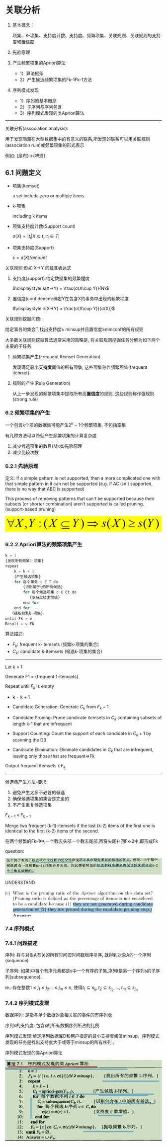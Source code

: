 # 关联分析

1. 基本概念：

    项集、K-项集、支持度计数、支持度、频繁项集、关联规则、关联规则的支持度和置信度

2. 先验原理

3. 产生频繁项集的Apriori算法

    - 1）算法框架
    - 2）产生候选频繁项集的Fk-1Fk-1方法

4. 序列模式发现

    - 1）序列的基本概念
    - 2）子序列与序列包含
    - 3）序列模式发现的类Apriori算法

---

关联分析(association analysis):

用于发现隐藏在大型数据集中的有意义的联系,所发现的联系可以用关联规则(association rule)或频繁项集的形式表示

例如: {尿布}->{啤酒}

## 6.1 问题定义

- 项集(Itemset)

    a set include zero or multiple items

- k-项集

    including k items

- 项集支持度计数(Support count)

    $σ(X) = |{t_i|X\subseteq t_i,t_i\in T }|$

- 项集支持度(Support)

    $s = σ(X)/amount$

关联规则:形如 X->Y 的蕴含表达式

1. 支持度(support):给定数据集的频繁程度

    $\displaystyle s(X->Y) = \frac{σ(X\cup Y)}{N}$

2. 置信度(confidence):确定Y在包含X的事务中出现的频繁程度

    $\displaystyle c(X->Y) = \frac{σ(X\cup Y)}{σ(X)}$

关联规则挖掘问题:

给定事务的集合T,找出支持度≥ minsup并且置信度≥minconf的所有规则

大多数关联规则挖掘算法通常采用的策略是, 将关联规则挖掘任务分解为如下两个主要的子任务

1. 频繁项集产生(Frequent Itemset Generation)

    发现满足最小**支持度**阈值的所有项集, 这些项集称作频繁项集(frequent itemset)

2. 规则的产生(Rule Generation)

    从上一步发现的频繁项集中提取所有高**置信度**的规则, 这些规则称作强规则(strong rule)

### 6.2 频繁项集的产生

一个包含k个项的数据集可能产生$2^k-1$个频繁项集, 不包括空集

有几种方法可以降低产生频繁项集的计算复杂度

1. 减少候选项集的数目(M):如先验原理
2. 减少比较次数

### 6.2.1 先验原理

定义: If a simple pattern is not supported, then a more complicated one with that simple pattern in it can not be supported (e.g. if AC isn't supported, there is no way that ABC is supported)

This process of removing patterns that can't be supported because their subsets (or shorter combination) aren't supported is called pruning. (support-based pruning)

![20211227152635](https://raw.githubusercontent.com/Logible/Image/main/note_image/20211227152635.png)

### 6.2.2 Apriori算法的频繁项集产生

```py
k = 1
{发现所有频繁1-项集}
repeat
    k = k + 1
    {产生候选项集}
    for 每个事务 t ∈ T do
        {识别属于t的所有候选}
        for 每个候选项集 c ∈ Ct do
           {支持度技术增值}
        end for
    end for
   {提取频繁k-项集}
until Fk = ∅
Result = ∪ Fk
```

算法描述:

- $F_k$: frequent k-itemsets (频繁k-项集的集合)
- $C_k$: candidate k-itemsets (候选k-项集的集合)

---
Let k = 1

Generate F1 = {frequent 1-itemsets}

Repeat until $F_k$ is empty

- k = k + 1

- Candidate Generation: Generate $C_k$ from $F_k-1$
- Candidate Pruning: Prune candicate itemsets in $C_k$ containing subsets of length k-1 that are infrequent
- Support Counting: Count the support of each candidate in $C_k+1$ by scanning the DB
- Candicate Elimination: Eliminate candidates in $C_k$ that are infrequent, leaving only those that are frequent=>Fk

Output frequent itemsets $\cup F_k$

---

候选集产生方法-要求

1. 避免产生太多不必要的候选
2. 确保候选项集的集合是完全的
3. 不产生重复候选项集

$F_{k-1} × F_{k-1}$

Merge two frequent (k-1)-itemsets if the last (k-2) items of the first one is identical to the first (k-2) items of the second.

在两个频繁的Fk-1中,一个截去头部一个截去尾部,再将头尾补回Fk-2中,即形成Fk

question:

![20211227190200](https://raw.githubusercontent.com/Logible/Image/main/note_image/20211227190200.png)

UNDERSTAND

![20211227201627](https://raw.githubusercontent.com/Logible/Image/main/note_image/20211227201627.png)

### 7.4 序列模式

### 7.4.1 问题描述

序列: 将与对象A有关的所有时间按时间戳增序排序, 就得到对象A的一个序列(sequence)

子序列: 如果t中每个有序元素都是s中一个有序的子集,序列t是另一个序列s的子序列(subsequence).

ie..:存在整数$1 \le j_1 \le j_2 \dots \le j_m \le n$, 使得$t_1 \subseteq s_{j_1}, t_2 \subseteq s_{j_2},\dots,t_m \subseteq s_{j_m}$

### 7.4.2 序列模式发现

数据序列: 是指与单个数据对象相关联的事件的有序列表

序列s的支持度: 包含s的所有数据序列所占的比例

序列模式发现:给定序列数据库D和用户指定的最小支持度阈值minsup，序列模式发现的任务是找出支持度大于或等于minsup的所有序列 。

序列模式发现的类Apriori算法

![20211227222207](https://raw.githubusercontent.com/Logible/Image/main/note_image/20211227222207.png)
